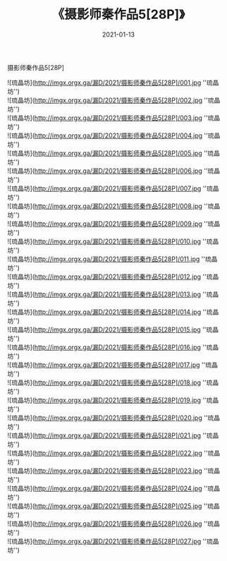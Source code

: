 ﻿---
layout: post
title:  《摄影师秦作品5[28P]》
date:   2021-01-13
img: imgx.orgx.ga/漏D/2021/摄影师秦作品5[28P]/000.jpg
categories: [美女, 性感, 泳衣]
---

摄影师秦作品5[28P]

![琉晶坊](http://imgx.orgx.ga/漏D/2021/摄影师秦作品5[28P]/001.jpg ''琉晶坊'') <br>
![琉晶坊](http://imgx.orgx.ga/漏D/2021/摄影师秦作品5[28P]/002.jpg ''琉晶坊'') <br>
![琉晶坊](http://imgx.orgx.ga/漏D/2021/摄影师秦作品5[28P]/003.jpg ''琉晶坊'') <br>
![琉晶坊](http://imgx.orgx.ga/漏D/2021/摄影师秦作品5[28P]/004.jpg ''琉晶坊'') <br>
![琉晶坊](http://imgx.orgx.ga/漏D/2021/摄影师秦作品5[28P]/005.jpg ''琉晶坊'') <br>
![琉晶坊](http://imgx.orgx.ga/漏D/2021/摄影师秦作品5[28P]/006.jpg ''琉晶坊'') <br>
![琉晶坊](http://imgx.orgx.ga/漏D/2021/摄影师秦作品5[28P]/007.jpg ''琉晶坊'') <br>
![琉晶坊](http://imgx.orgx.ga/漏D/2021/摄影师秦作品5[28P]/008.jpg ''琉晶坊'') <br>
![琉晶坊](http://imgx.orgx.ga/漏D/2021/摄影师秦作品5[28P]/009.jpg ''琉晶坊'') <br>
![琉晶坊](http://imgx.orgx.ga/漏D/2021/摄影师秦作品5[28P]/010.jpg ''琉晶坊'') <br>
![琉晶坊](http://imgx.orgx.ga/漏D/2021/摄影师秦作品5[28P]/011.jpg ''琉晶坊'') <br>
![琉晶坊](http://imgx.orgx.ga/漏D/2021/摄影师秦作品5[28P]/012.jpg ''琉晶坊'') <br>
![琉晶坊](http://imgx.orgx.ga/漏D/2021/摄影师秦作品5[28P]/013.jpg ''琉晶坊'') <br>
![琉晶坊](http://imgx.orgx.ga/漏D/2021/摄影师秦作品5[28P]/014.jpg ''琉晶坊'') <br>
![琉晶坊](http://imgx.orgx.ga/漏D/2021/摄影师秦作品5[28P]/015.jpg ''琉晶坊'') <br>
![琉晶坊](http://imgx.orgx.ga/漏D/2021/摄影师秦作品5[28P]/016.jpg ''琉晶坊'') <br>
![琉晶坊](http://imgx.orgx.ga/漏D/2021/摄影师秦作品5[28P]/017.jpg ''琉晶坊'') <br>
![琉晶坊](http://imgx.orgx.ga/漏D/2021/摄影师秦作品5[28P]/018.jpg ''琉晶坊'') <br>
![琉晶坊](http://imgx.orgx.ga/漏D/2021/摄影师秦作品5[28P]/019.jpg ''琉晶坊'') <br>
![琉晶坊](http://imgx.orgx.ga/漏D/2021/摄影师秦作品5[28P]/020.jpg ''琉晶坊'') <br>
![琉晶坊](http://imgx.orgx.ga/漏D/2021/摄影师秦作品5[28P]/021.jpg ''琉晶坊'') <br>
![琉晶坊](http://imgx.orgx.ga/漏D/2021/摄影师秦作品5[28P]/022.jpg ''琉晶坊'') <br>
![琉晶坊](http://imgx.orgx.ga/漏D/2021/摄影师秦作品5[28P]/023.jpg ''琉晶坊'') <br>
![琉晶坊](http://imgx.orgx.ga/漏D/2021/摄影师秦作品5[28P]/024.jpg ''琉晶坊'') <br>
![琉晶坊](http://imgx.orgx.ga/漏D/2021/摄影师秦作品5[28P]/025.jpg ''琉晶坊'') <br>
![琉晶坊](http://imgx.orgx.ga/漏D/2021/摄影师秦作品5[28P]/026.jpg ''琉晶坊'') <br>
![琉晶坊](http://imgx.orgx.ga/漏D/2021/摄影师秦作品5[28P]/027.jpg ''琉晶坊'') <br>